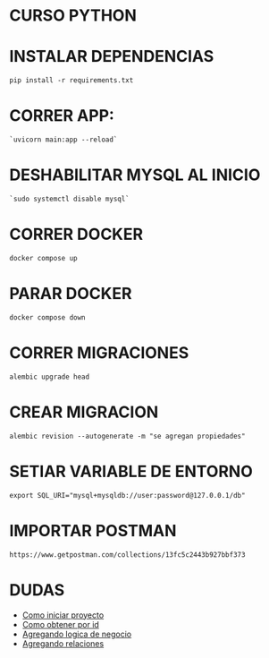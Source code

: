 # CURSO PYTHON

# INSTALAR DEPENDENCIAS

`pip install -r requirements.txt`

# CORRER APP:

    `uvicorn main:app --reload`

# DESHABILITAR MYSQL AL INICIO

    `sudo systemctl disable mysql`

# CORRER DOCKER

`docker compose up`

# PARAR DOCKER

`docker compose down`

# CORRER MIGRACIONES

`alembic upgrade head`

# CREAR MIGRACION

`alembic revision --autogenerate -m "se agregan propiedades"`

# SETIAR VARIABLE DE ENTORNO

`export SQL_URI="mysql+mysqldb://user:password@127.0.0.1/db"`

# IMPORTAR POSTMAN

`https://www.getpostman.com/collections/13fc5c2443b927bbf373`

# DUDAS
 * [Como iniciar proyecto](https://youtu.be/tSQYxw0AbfE)
 * [Como obtener por id](https://youtu.be/1LcpqzNnlTM)
 * [Agregando logica de negocio](https://youtu.be/QTzbyLTDfVc)
 * [Agregando relaciones](https://youtu.be/-o0lG_yqFYI)